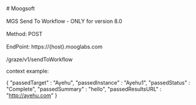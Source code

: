 <br>#     Moogsoft</br>
<br>MGS Send To Workflow - ONLY for version 8.0</br>
<br>Method: POST</br>
<br>EndPoint: https://{host}.mooglabs.com</br>
<br>/graze/v1/sendToWorkflow</br>

context example:

{
               "passedTarget" : "Ayehu",
               "passedInstance" : "Ayehu1",
               "passedStatus" : "Complete",
               "passedSummary" : "hello",
               "passedResultsURL" : "http://ayehu.com"
        }

